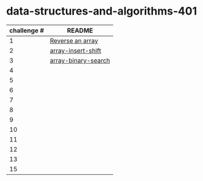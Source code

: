 # data-structures-and-algorithms-401


|challenge # | README|
| ---| ---------------------------------- |
| 1 |[Reverse an array](challenge/array-reverse/README.md) |
| 2 |[array-insert-shift](challenge/array-insert-shift/readme.md) |
| 3 |[array-binary-search](challenge/array-binary-search/README.md)|
| 4 |   |
| 5 |  |
| 6 |   |
| 7 |  |
| 8 | |
| 9 |  |
| 10 | |
| 11 |  |
| 12 | |
| 13 |     |
| 15 |                 |
